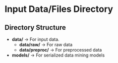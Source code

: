 # Input Data/Files Directory
## Directory Structure
- **data/** -> For input data.
  - **data/raw/** -> For raw data
  - **data/preproc/** -> For preprocessed data
- **models/** -> For serialized data mining models
